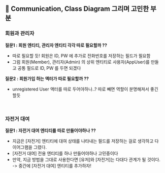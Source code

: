 ## 🧐 Communication, Class Diagram 그리며 고민한 부분

### 회원과 관리자

**질문1 : 회원 엔티티, 관리자 엔티티 각각 따로 필요할까 ??**
- 따로 필요할 듯! 회원은 ID, PW 에 추가로 전화번호를 저장하는 필드가 필요함
- 그럼 회원(Member), 관리자(Admin) 의 상위 엔티티로 사용자(AppUser)를 만들고 공통 필드로 ID, PW 를 두면 되겠다

**질문2 : 회원가입 하는 액터가 따로 필요할까 ??**
- unregistered User 액터를 따로 두어야하나..? 따로 빼면 역할이 분명해져서 좋긴 할듯



<br>

### 자전거 대여

**질문1 : 자전거 대여 엔티티를 따로 만들어야하나 ??**
- 지금은 [자전거] 엔티티에 대여 상태를 나타내는 필드를 저장하는 걸로 생각하고 다이어그램을 그렸다.
- [자전거 대여] 전용 엔티티를 하나 만들어야하나 고민중이다
- 만약, 지금 방법을 그대로 사용한다면 [유저]와 [자전거]는 다대다 관계가 될 것이다. -> 중간에 [자전거 대여] 엔티티를 추가하자!